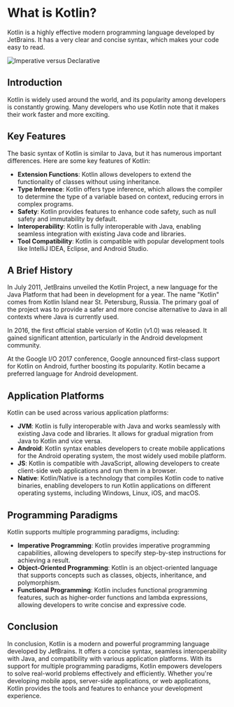 # What is Kotlin?
Kotlin is a highly effective modern programming language developed by JetBrains. It has a very clear and concise syntax, which makes your code easy to read.

![Imperative versus Declarative](C:\Users\robot\IdeaProjects\KotlinJetBrainsLessons\src\main\images\KotlinLogo.svg)

## Introduction
Kotlin is widely used around the world, and its popularity among developers is constantly growing. Many developers who use Kotlin note that it makes their work faster and more exciting.

## Key Features
The basic syntax of Kotlin is similar to Java, but it has numerous important differences. Here are some key features of Kotlin:

- **Extension Functions**: Kotlin allows developers to extend the functionality of classes without using inheritance.
- **Type Inference**: Kotlin offers type inference, which allows the compiler to determine the type of a variable based on context, reducing errors in complex programs.
- **Safety**: Kotlin provides features to enhance code safety, such as null safety and immutability by default.
- **Interoperability**: Kotlin is fully interoperable with Java, enabling seamless integration with existing Java code and libraries.
- **Tool Compatibility**: Kotlin is compatible with popular development tools like IntelliJ IDEA, Eclipse, and Android Studio.

## A Brief History
In July 2011, JetBrains unveiled the Kotlin Project, a new language for the Java Platform that had been in development for a year. The name "Kotlin" comes from Kotlin Island near St. Petersburg, Russia. The primary goal of the project was to provide a safer and more concise alternative to Java in all contexts where Java is currently used.

In 2016, the first official stable version of Kotlin (v1.0) was released. It gained significant attention, particularly in the Android development community.

At the Google I/O 2017 conference, Google announced first-class support for Kotlin on Android, further boosting its popularity. Kotlin became a preferred language for Android development.

## Application Platforms
Kotlin can be used across various application platforms:

- **JVM**: Kotlin is fully interoperable with Java and works seamlessly with existing Java code and libraries. It allows for gradual migration from Java to Kotlin and vice versa.
- **Android**: Kotlin syntax enables developers to create mobile applications for the Android operating system, the most widely used mobile platform.
- **JS**: Kotlin is compatible with JavaScript, allowing developers to create client-side web applications and run them in a browser.
- **Native**: Kotlin/Native is a technology that compiles Kotlin code to native binaries, enabling developers to run Kotlin applications on different operating systems, including Windows, Linux, iOS, and macOS.

## Programming Paradigms
Kotlin supports multiple programming paradigms, including:

- **Imperative Programming**: Kotlin provides imperative programming capabilities, allowing developers to specify step-by-step instructions for achieving a result.
- **Object-Oriented Programming**: Kotlin is an object-oriented language that supports concepts such as classes, objects, inheritance, and polymorphism.
- **Functional Programming**: Kotlin includes functional programming features, such as higher-order functions and lambda expressions, allowing developers to write concise and expressive code.

## Conclusion
In conclusion, Kotlin is a modern and powerful programming language developed by JetBrains. It offers a concise syntax, seamless interoperability with Java, and compatibility with various application platforms. With its support for multiple programming paradigms, Kotlin empowers developers to solve real-world problems effectively and efficiently. Whether you're developing mobile apps, server-side applications, or web applications, Kotlin provides the tools and features to enhance your development experience.